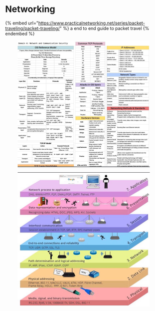 # Networking

{% embed url="https://www.practicalnetworking.net/series/packet-traveling/packet-traveling/" %}
a end to end guide to packet travel
{% endembed %}

<div data-full-width="true"><figure><img src="../../.gitbook/assets/image (2) (1).png" alt=""><figcaption></figcaption></figure></div>

<div data-full-width="true"><figure><img src="../../.gitbook/assets/image (1) (1) (1) (1) (1) (1) (1) (1) (1) (1) (1).png" alt=""><figcaption></figcaption></figure></div>
